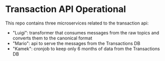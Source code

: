 # Transaction API Operational

This repo contains three microservices related to the transaction api:

- "Luigi": transformer that consumes messages from the raw topics and converts them to the canonical format
- "Mario": api to serve the messages from the Transactions DB
- "Kamek": cronjob to keep only 6 months of data from the Transactions DB

